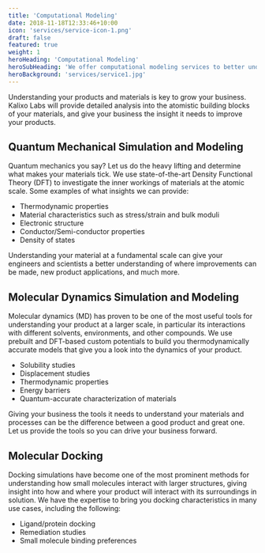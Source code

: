 ```yaml
---
title: 'Computational Modeling'
date: 2018-11-18T12:33:46+10:00
icon: 'services/service-icon-1.png'
draft: false
featured: true
weight: 1
heroHeading: 'Computational Modeling'
heroSubHeading: 'We offer computational modeling services to better understand your materials'
heroBackground: 'services/service1.jpg'
---
```


Understanding your products and materials is key to grow your business. Kalixo Labs will provide detailed analysis into the atomistic building blocks of your materials, and give your business the insight it needs to improve your products.


## Quantum Mechanical Simulation and Modeling

Quantum mechanics you say? Let us do the heavy lifting and determine what makes your materials tick. We use state-of-the-art Density Functional Theory (DFT) to investigate the inner workings of materials at the atomic scale. Some examples of what insights we can provide:

- Thermodynamic properties
- Material characteristics such as stress/strain and bulk moduli
- Electronic structure 
- Conductor/Semi-conductor properties
- Density of states

Understanding your material at a fundamental scale can give your engineers and scientists a better understanding of where improvements can be made, new product applications, and much more.

## Molecular Dynamics Simulation and Modeling

Molecular dynamics (MD) has proven to be one of the most useful tools for understanding your product at a larger scale, in particular its interactions with different solvents, environments, and other compounds. We use prebuilt and DFT-based custom potentials to build you thermodynamically accurate models that give you a look into the dynamics of your product.

- Solubility studies
- Displacement studies
- Thermodynamic properties
- Energy barriers
- Quantum-accurate characterization of materials

Giving your business the tools it needs to understand your materials and processes can be the difference between a good product and great one. Let us provide the tools so you can drive your business forward.

## Molecular Docking

Docking simulations have become one of the most prominent methods for understanding how small molecules interact with larger structures, giving insight into how and where your product will interact with its surroundings in solution. We have the expertise to bring you docking characteristics in many use cases, including the following:

- Ligand/protein docking
- Remediation studies
- Small molecule binding preferences
